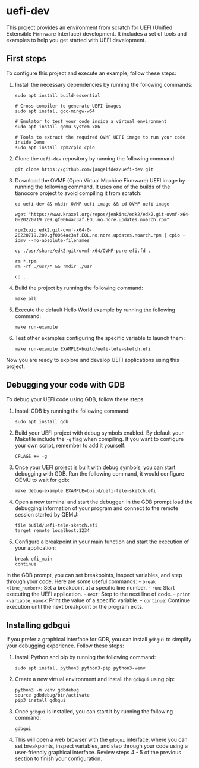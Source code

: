 # uefi-dev

This project provides an environment from scratch for UEFI (Unified Extensible Firmware Interface) development. It includes a set of tools and examples to help you get started with UEFI development.

## First steps

To configure this project and execute an example, follow these steps:

1. Install the necessary dependencies by running the following commands:
    ```
    sudo apt install build-essential

    # Cross-compiler to generate UEFI images
    sudo apt install gcc-mingw-w64

    # Emulator to test your code inside a virtual environment
    sudo apt install qemu-system-x86
    
    # Tools to extract the required OVMF UEFI image to run your code inside Qemu
    sudo apt install rpm2cpio cpio
    ```

2. Clone the `uefi-dev` repository by running the following command:
    ```
    git clone https://github.com/jangelfdez/uefi-dev.git
    ```

3. Download the OVMF (Open Virtual Machine Firmware) UEFI image by running the following command. It uses one of the builds of the tianocore project to avoid compiling it from scratch:
    ```
    cd uefi-dev && mkdir OVMF-uefi-image && cd OVMF-uefi-image

    wget "https://www.kraxel.org/repos/jenkins/edk2/edk2.git-ovmf-x64-0-20220719.209.gf0064ac3af.EOL.no.nore.updates.noarch.rpm"

    rpm2cpio edk2.git-ovmf-x64-0-20220719.209.gf0064ac3af.EOL.no.nore.updates.noarch.rpm | cpio -idmv --no-absolute-filenames
    
    cp ./usr/share/edk2.git/ovmf-x64/OVMF-pure-efi.fd .
    
    rm *.rpm
    rm -rf ./usr/* && rmdir ./usr   

    cd ..
    ```

4. Build the project by running the following command:
    ```
    make all
    ```

5. Execute the default Hello World example by running the following command:
    ```
    make run-example 
    ```

6. Test other examples configuring the specific variable to launch them:
    ```
    make run-example EXAMPLE=build/uefi-tele-sketch.efi
    ```

Now you are ready to explore and develop UEFI applications using this project.

## Debugging your code with GDB

To debug your UEFI code using GDB, follow these steps:

1. Install GDB by running the following command:
    ```
    sudo apt install gdb
    ```

2. Build your UEFI project with debug symbols enabled. By default your Makefile include the `-g` flag when compiling. If you want to configure your own script, remember to add it yourself:
    ```
    CFLAGS += -g
    ```

3. Once your UEFI project is built with debug symbols, you can start debugging with GDB. Run the following command, it would configure QEMU to wait for gdb:
    ```
    make debug-example EXAMPLE=build/uefi-tele-sketch.efi
    ```

4. Open a new terminal and start the debugger. In the GDB prompt load the debugging information of your program and connect to the remote session started by QEMU:
    ```
    file build/uefi-tele-sketch.efi
    target remote localhost:1234
    ```

5. Configure a breakpoint in your main function and start the execution of your application:
    ```
    break efi_main
    continue
    ``` 

In the GDB prompt, you can set breakpoints, inspect variables, and step through your code. Here are some useful commands:
    - `break <line_number>`: Set a breakpoint at a specific line number.
    - `run`: Start executing the UEFI application.
    - `next`: Step to the next line of code.
    - `print <variable_name>`: Print the value of a specific variable.
    - `continue`: Continue execution until the next breakpoint or the program exits.

## Installing gdbgui

If you prefer a graphical interface for GDB, you can install `gdbgui` to simplify your debugging experience. Follow these steps:

1. Install Python and pip by running the following command:
    ```
    sudo apt install python3 python3-pip python3-venv
    ```

2. Create a new virtual environment and install the `gdbgui` using pip:
    ```
    python3 -m venv gdbdebug
    source gdbdebug/bin/activate
    pip3 install gdbgui
    ```

3. Once `gdbgui` is installed, you can start it by running the following command:
    ```
    gdbgui 
    ```

4. This will open a web browser with the `gdbgui` interface, where you can set breakpoints, inspect variables, and step through your code using a user-friendly graphical interface. Review steps 4 - 5 of the previous section to finish your configuration.
